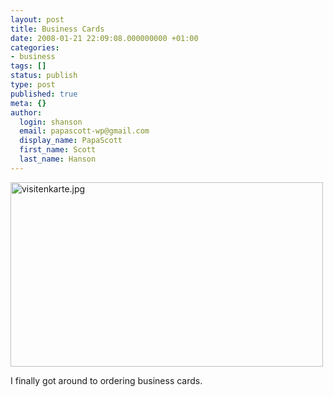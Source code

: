 ```yaml
---
layout: post
title: Business Cards
date: 2008-01-21 22:09:08.000000000 +01:00
categories:
- business
tags: []
status: publish
type: post
published: true
meta: {}
author:
  login: shanson
  email: papascott-wp@gmail.com
  display_name: PapaScott
  first_name: Scott
  last_name: Hanson
---
```

<p><img src="https://res.cloudinary.com/papascott/image/upload/wordpress/wp-content/uploads/2008/01/visitenkarte.jpg" alt="visitenkarte.jpg" border="0" width="500" height="295" /></p>
<p>I finally got around to ordering business cards.</p>
